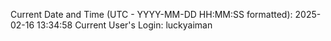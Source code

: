 Current Date and Time (UTC - YYYY-MM-DD HH:MM:SS formatted): 2025-02-16 13:34:58
Current User's Login: luckyaiman
